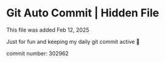 # Git Auto Commit | Hidden File

This file was added Feb 12, 2025

Just for fun and keeping my daily git commit active 🤪

commit number: 302962
